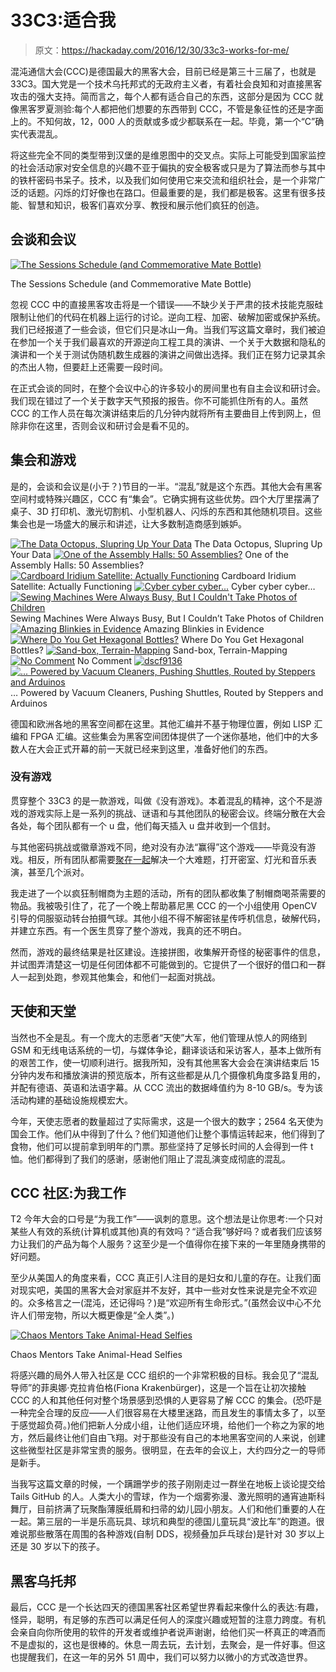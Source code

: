 # 33C3:适合我

> 原文：<https://hackaday.com/2016/12/30/33c3-works-for-me/>

混沌通信大会(CCC)是德国最大的黑客大会，目前已经是第三十三届了，也就是 33C3。国大党是一个技术乌托邦式的无政府主义者，有着社会良知和对直接黑客攻击的强大支持。简而言之，每个人都有适合自己的东西，这部分是因为 CCC 就像黑客罗夏测验:每个人都把他们想要的东西带到 CCC，不管是象征性的还是字面上的。不知何故，12，000 人的贡献或多或少都联系在一起。毕竟，第一个“C”确实代表混乱。

将这些完全不同的类型带到汉堡的是维恩图中的交叉点。实际上可能受到国家监控的社会活动家对安全信息的兴趣不亚于偏执的安全极客或只是为了算法而参与其中的铁杆密码书呆子。技术，以及我们如何使用它来交流和组织社会，是一个非常广泛的话题。闪烁的灯好像也在路口。但最重要的是，我们都是极客。这里有很多技能、智慧和知识，极客们喜欢分享、教授和展示他们疯狂的创造。

## 会谈和会议

[![The Sessions Schedule (and Commemorative Mate Bottle)](img/5326d34eb60a7012b46d60fb4651298d.png)](https://hackaday.com/wp-content/uploads/2016/12/dscf9169.jpg)

The Sessions Schedule (and Commemorative Mate Bottle)

忽视 CCC 中的直接黑客攻击将是一个错误——不缺少关于严肃的技术技能克服硅限制让他们的代码在机器上运行的讨论。逆向工程、加密、破解加密或保护系统。我们已经报道了一些会谈，但它们只是冰山一角。当我们写这篇文章时，我们被迫在参加一个关于我们最喜欢的开源逆向工程工具的演讲、一个关于大数据和隐私的演讲和一个关于测试伪随机数生成器的演讲之间做出选择。我们正在努力记录其余的杰出人物，但要赶上还需要一段时间。

在正式会谈的同时，在整个会议中心的许多较小的房间里也有自主会议和研讨会。我们现在错过了一个关于数字天气预报的报告。你不可能抓住所有的人。虽然 CCC 的工作人员在每次演讲结束后的几分钟内就将所有主要曲目上传到网上，但除非你在这里，否则会议和研讨会是看不见的。

## 集会和游戏

是的，会谈和会议是(小于？)节目的一半。“混乱”就是这个东西。其他大会有黑客空间村或特殊兴趣区，CCC 有“集会”。它确实拥有这些优势。四个大厅里摆满了桌子、3D 打印机、激光切割机、小型机器人、闪烁的东西和其他随机项目。这些集会也是一场盛大的展示和讲述，让大多数制造商感到嫉妒。

 [![The Data Octopus, Slupring Up Your Data](img/7fa8d3e8a400cc97737b6ca1529907bc.png "dscf9157")](https://hackaday.com/dscf9157/) The Data Octopus, Slupring Up Your Data [![One of the Assembly Halls: 50 Assemblies?](img/135eca6c43052a420ce4d27bffaaff01.png "dscf9148_crop")](https://hackaday.com/dscf9148_crop/) One of the Assembly Halls: 50 Assemblies? [![Cardboard Iridium Satellite: Actually Functioning](img/4f9e4f0f4c3cba02290df2b2496d1a34.png "dscf9144")](https://hackaday.com/dscf9144/) Cardboard Iridium Satellite: Actually Functioning [![Cyber cyber cyber...](img/dc5105a6b2ee9a0b66ecc44790beae11.png "dscf9141")](https://hackaday.com/dscf9141/) Cyber cyber cyber… [![Sewing Machines Were Always Busy, But I Couldn't Take Photos of Children](img/21f6cfbc544b834c37501d7d6d49b522.png "dscf9129")](https://hackaday.com/dscf9129/) Sewing Machines Were Always Busy, But I Couldn’t Take Photos of Children [![Amazing Blinkies in Evidence](img/ddfbb9e576c5101957c453ce5d8d6918.png "dscf9124")](https://hackaday.com/dscf9124/) Amazing Blinkies in Evidence [![Where Do You Get Hexagonal Bottles?](img/21bd89d8b2a9e2d0167040bbf4b05150.png "dscf9120")](https://hackaday.com/dscf9120/) Where Do You Get Hexagonal Bottles? [![Sand-box, Terrain-Mapping](img/fc98340e232d8f80a42bad636876fcb1.png "dscf9118")](https://hackaday.com/dscf9118/) Sand-box, Terrain-Mapping [![No Comment](img/87518f8a1ed2e4416ca6faa7fd4e1502.png "dscf9116_thumbnail")](https://hackaday.com/dscf9116_thumbnail/) No Comment [![dscf9136](img/449d7b11204b31de1a6ac192355b753e.png "dscf9136")](https://hackaday.com/dscf9136/)  [![... Powered by Vacuum Cleaners, Pushing Shuttles, Routed by Steppers and Arduinos](img/91bba68ea01be098a1a89d2b5c7a5e99.png "dscf9126")](https://hackaday.com/dscf9126/) … Powered by Vacuum Cleaners, Pushing Shuttles, Routed by Steppers and Arduinos

德国和欧洲各地的黑客空间都在这里。其他汇编并不基于物理位置，例如 LISP 汇编和 FPGA 汇编。这些集会为黑客空间团体提供了一个迷你基地，他们中的大多数人在大会正式开幕的前一天就已经来到这里，准备好他们的东西。

### 没有游戏

贯穿整个 33C3 的是一款游戏，叫做《没有游戏》。本着混乱的精神，这个不是游戏的游戏实际上是一系列的挑战、谜语和与其他团队的秘密会议。终端分散在大会各处，每个团队都有一个 u 盘，他们每天插入 u 盘并收到一个信封。

与其他密码挑战或徽章游戏不同，绝对没有办法“赢得”这个游戏——毕竟没有游戏。相反，所有团队都需要[聚在一起](https://events.ccc.de/congress/2016/wiki/NoGameInformation)解决一个大难题，打开密室、灯光和音乐表演，甚至几个派对。

我走进了一个以疯狂制帽商为主题的活动，所有的团队都收集了制帽商喝茶需要的物品。我被吸引住了，花了一个晚上帮助慕尼黑 CCC 的一个小组使用 OpenCV 引导的伺服驱动转台拍摄气球。其他小组不得不解密铱星传呼机信息，破解代码，并建立东西。有一个医生贯穿了整个游戏，我真的还不明白。

然而，游戏的最终结果是社区建设。连接拼图，收集解开奇怪的秘密事件的信息，并试图弄清楚这一切是任何团体都不可能做到的。它提供了一个很好的借口和一群人一起到处跑，参观其他集会，和他们一起面对挑战。

## 天使和天堂

当然也不全是乱。有一个庞大的志愿者“天使”大军，他们管理从惊人的网络到 GSM 和无线电话系统的一切，与媒体争论，翻译谈话和采访客人，基本上做所有的艰苦工作，使一切顺利进行。据我所知，没有其他黑客大会会在演讲结束后 15 分钟内发布和播放演讲的预览版本，所有这些都是从几个摄像机角度多路复用的，并配有德语、英语和法语字幕。从 CCC 流出的数据峰值约为 8-10 GB/s。专为该活动构建的基础设施规模宏大。

今年，天使志愿者的数量超过了实际需求，这是一个很大的数字；2564 名天使为国会工作。他们从中得到了什么？他们知道他们让整个事情运转起来，他们得到了食物，他们可以提前拿到明年的门票。那些坚持了足够长时间的人会得到一件 t 恤。他们都得到了我们的感谢，感谢他们阻止了混乱演变成彻底的混乱。

## CCC 社区:为我工作

T2 今年大会的口号是“为我工作”——讽刺的意思。这个想法是让你思考:一个只对某些人有效的系统(计算机或其他)真的有效吗？“适合我”够好吗？或者我们应该努力让我们的产品为每个人服务？这至少是一个值得你在接下来的一年里随身携带的好问题。

至少从美国人的角度来看，CCC 真正引人注目的是妇女和儿童的存在。让我们面对现实吧，美国的黑客大会对家庭并不友好，其中一些对女性来说是完全不欢迎的。众多格言之一(混沌，还记得吗？)是“欢迎所有生命形式。”(虽然会议中心不允许人们带宠物，所以大概更像是“全人类”。)

[![Chaos Mentors Take Animal-Head Selfies](img/d290072b926ab2141f5ef478c1a02b50.png)](https://hackaday.com/wp-content/uploads/2016/12/dscf9156.jpg)

Chaos Mentors Take Animal-Head Selfies

将感兴趣的局外人带入社区是 CCC 组织的一个非常积极的目标。我会见了“混乱导师”的菲奥娜·克拉肯伯格(Fiona Krakenbürger)，这是一个旨在让初次接触 CCC 的人和其他任何对整个场景感到恐惧的人更容易了解 CCC 的集会。(恐吓是一种完全合理的反应——人们很容易在大楼里迷路，而且发生的事情太多了，以至于感觉超负荷。)他们把新人分成小组，让他们适应环境，给他们一个称之为家的地方，然后最终让他们自由飞翔。对于那些没有自己的本地黑客空间的人来说，创建这些微型社区是非常宝贵的服务。很明显，在去年的会议上，大约四分之一的导师是新手。

当我写这篇文章的时候，一个蹒跚学步的孩子刚刚走过一群坐在地板上谈论提交给 Tails GitHub 的人。人类大小的雪球，作为一个烟雾弥漫、激光照明的通宵迪斯科舞厅，目前挤满了玩聚酯薄膜纸屑和扫帚的幼儿园小朋友。人们和他们重要的人在一起。第三层的一半是乐高玩具、球坑和典型的德国儿童玩具“波比车”的跑道。很难说那些散落在周围的各种游戏(自制 DDS，视频叠加乒乓球台)是针对 30 岁以上还是 30 岁以下的孩子。

## 黑客乌托邦

最后，CCC 是一个长达四天的德国黑客社区希望世界看起来像什么的表达:有趣，怪异，聪明，有足够的东西可以满足任何人的深度兴趣或短暂的注意力跨度。有机会亲自向你所使用的软件的开发者或维护者说声谢谢，给他们买一杯真正的啤酒而不是虚拟的，这也是很棒的。休息一周去玩，去计划，去聚会，是一件好事。但这也提醒我们，在这一年的另外 51 周中，我们可以努力以微小的方式改造世界。